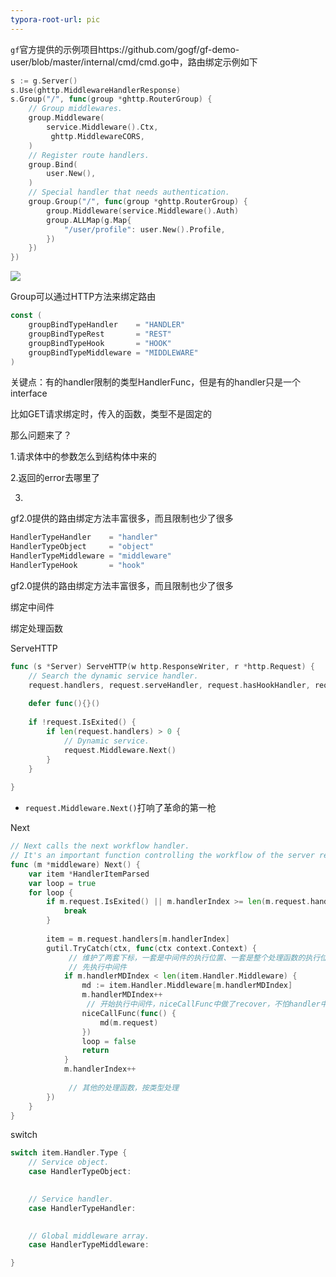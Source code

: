 ```yaml
---
typora-root-url: pic
---
```




`gf`官方提供的示例项目https://github.com/gogf/gf-demo-user/blob/master/internal/cmd/cmd.go中，路由绑定示例如下

```go
s := g.Server()
s.Use(ghttp.MiddlewareHandlerResponse)
s.Group("/", func(group *ghttp.RouterGroup) {
	// Group middlewares.
	group.Middleware(
		service.Middleware().Ctx,
      	 ghttp.MiddlewareCORS,
	)			
	// Register route handlers.
	group.Bind(
    	user.New(),
	)							
	// Special handler that needs authentication.
	group.Group("/", func(group *ghttp.RouterGroup) {
		group.Middleware(service.Middleware().Auth)
		group.ALLMap(g.Map{
			"/user/profile": user.New().Profile,			
		})					
	})										
})
```

 ![](/gf_routergroup.png)



Group可以通过HTTP方法来绑定路由



```go
const (
	groupBindTypeHandler    = "HANDLER"
	groupBindTypeRest       = "REST"
	groupBindTypeHook       = "HOOK"
	groupBindTypeMiddleware = "MIDDLEWARE"
)
```



关键点：有的handler限制的类型HandlerFunc，但是有的handler只是一个interface

比如GET请求绑定时，传入的函数，类型不是固定的



那么问题来了？

1.请求体中的参数怎么到结构体中来的

2.返回的error去哪里了

3.







gf2.0提供的路由绑定方法丰富很多，而且限制也少了很多



```go
HandlerTypeHandler    = "handler"
HandlerTypeObject     = "object"
HandlerTypeMiddleware = "middleware"
HandlerTypeHook       = "hook"
```

gf2.0提供的路由绑定方法丰富很多，而且限制也少了很多



绑定中间件

绑定处理函数



ServeHTTP

```go
func (s *Server) ServeHTTP(w http.ResponseWriter, r *http.Request) {
	// Search the dynamic service handler.
	request.handlers, request.serveHandler, request.hasHookHandler, request.hasServeHandler = s.getHandlersWithCache(request)
    
    defer func(){}()
    
    if !request.IsExited() {
        if len(request.handlers) > 0 {
			// Dynamic service.
			request.Middleware.Next()	
		} 
    }
   
}
```

- `request.Middleware.Next()`打响了革命的第一枪

Next

```go
// Next calls the next workflow handler.
// It's an important function controlling the workflow of the server request execution.
func (m *middleware) Next() {
    var item *HandlerItemParsed
    var loop = true
    for loop {
        if m.request.IsExited() || m.handlerIndex >= len(m.request.handlers) {
            break
        }
        
        item = m.request.handlers[m.handlerIndex]
        gutil.TryCatch(ctx, func(ctx context.Context) {
             // 维护了两套下标，一套是中间件的执行位置、一套是整个处理函数的执行位置
             // 先执行中间件
			if m.handlerMDIndex < len(item.Handler.Middleware) {
				md := item.Handler.Middleware[m.handlerMDIndex]
				m.handlerMDIndex++
                 // 开始执行中间件，niceCallFunc中做了recover，不怕handler中出现panic导致整个服务崩溃
				niceCallFunc(func() {
					md(m.request)
				})
				loop = false
				return
			}
			m.handlerIndex++
            
             // 其他的处理函数，按类型处理
        })
    }
}
```



switch

```go
switch item.Handler.Type {
    // Service object.
	case HandlerTypeObject:
				

	// Service handler.
	case HandlerTypeHandler:
						

	// Global middleware array.
	case HandlerTypeMiddleware:		

}
```



